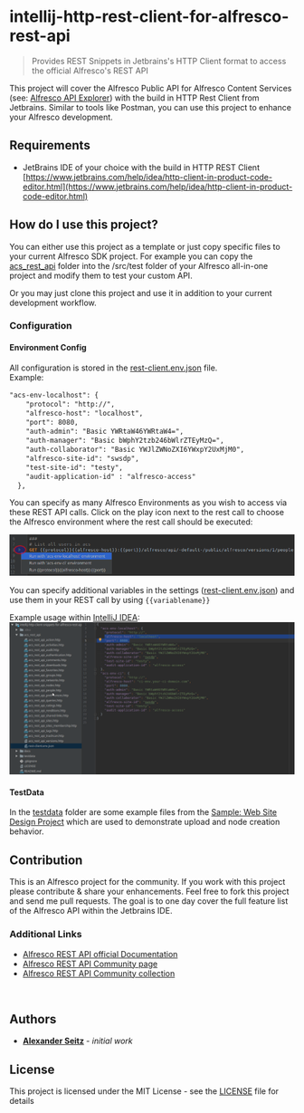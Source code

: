 # intellij-http-rest-client-for-alfresco-rest-api
> Provides REST Snippets in Jetbrains's HTTP Client format to access the official Alfresco's REST API 

This project will cover the Alfresco Public API for Alfresco Content Services
(see: [Alfresco API Explorer](https://api-explorer.alfresco.com/api-explorer/))
with the build in HTTP Rest Client from Jetbrains. 
Similar to tools like Postman, you can use this project to enhance your Alfresco development.

## Requirements
* JetBrains IDE of your choice with the build in HTTP REST Client<br/>
  [https://www.jetbrains.com/help/idea/http-client-in-product-code-editor.html](https://www.jetbrains.com/help/idea/http-client-in-product-code-editor.html)
  
## How do I use this project?
You can either use this project as a template or just copy specific files to your current Alfresco SDK project.
For example you can copy the [acs_rest_api](acs_rest_api) folder into the /src/test folder of your Alfresco all-in-one project and modify them to test your custom API.

Or you may just clone this project and use it in addition to your current development workflow.


### Configuration

#### Environment Config
All configuration is stored in the [rest-client.env.json](/acs_rest_api/rest-client.env.json) file.<br/>
Example:<br/>
```
"acs-env-localhost": {
    "protocol": "http://",
    "alfresco-host": "localhost",
    "port": 8080,
    "auth-admin": "Basic YWRtaW46YWRtaW4=",
    "auth-manager": "Basic bWphY2tzb246bWlrZTEyMzQ=",
    "auth-collaborator": "Basic YWJlZWNoZXI6YWxpY2UxMjM0",
    "alfresco-site-id": "swsdp",
    "test-site-id": "testy",
    "audit-application-id" : "alfresco-access"
  },
```
You can specify as many Alfresco Environments as you wish to access via these REST API calls.
Click on the play icon next to the rest call to choose the Alfresco environment where the rest call should be executed:

![acs_rest_api_within_jetbrains_ide.png](docs/img/acs_rest_api_within_jetbrains_ide.png)

You can specify additional variables in the settings ([rest-client.env.json](/acs_rest_api/rest-client.env.json))
and use them in your REST call by using ```{{variablename}}```

Example usage within [IntelliJ IDEA](https://www.jetbrains.com/idea/):
![acs_rest_api_example_usage_in_intellj.gif](docs/img/acs_rest_api_example_usage_in_intellj.gif)

#### TestData

In the [testdata](testdata) folder are some example files from the [Sample: Web Site Design Project](http://localhost:8080/share/page/site/swsdp/) which are used to demonstrate upload and node creation behavior.


## Contribution

This is an Alfresco project for the community. If you work with this project please contribute & share your enhancements.
Feel free to fork this project and send me pull requests. The goal is to one day cover the full feature list of the Alfresco API within the Jetbrains IDE.

### Additional Links

* [Alfresco REST API official Documentation](http://docs.alfresco.com/6.0/pra/1/topics/pra-welcome.html)
* [Alfresco REST API Community page](https://community.alfresco.com/docs/DOC-6425-rest-api)
* [Alfresco REST API Community collection](https://community.alfresco.com/docs/DOC-6532-alfresco-52-rest-apis)

<br/>

## Authors

* **[Alexander Seitz](https://github.com/aitseitz)** - *initial work* 

## License

This project is licensed under the MIT License - see the [LICENSE](LICENSE) file for details

<br/>

